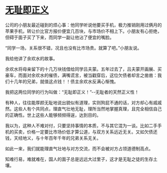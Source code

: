 # [无耻即正义](https://github.com/ajchen01/Gitblog/issues/4)

公司的小朋友最近碰到的烦心事：他同学听说他要买手机，极力推销刚用过俩月的苹果手机，转让价比官方报价便宜几百块，与市场价不相上下。小朋友有心拒绝，但碍于面子买了下来，而同学一副让他沾了便宜的嘴脸。

“同学一场，关系很不错，况且也没有比市场贵。就算了吧。”小朋友说。

我给他讲了余欢水的故事。

余欢水将母亲留下的十几万块钱借给同学吕夫蒙。五年过去了，吕夫蒙开画展、买豪车，而面对余欢水的催债，满嘴谎言，被当戳穿后，这位欠债者却言之凿凿：我们十几年的兄弟，就值这点钱！！债主余欢水反满心惭愧。

我把这两位同学的行为叫做：“无耻即正义！”--无耻者的天然正义性！

有种人，往往能厚颜无耻地说出貌似有道理，实则狗屁不通的话，对方却心有戚戚然。这些人有个共同点，理直气壮地无耻，理所当然地掌握真理，且完全相信自己的正确性。世上这些人能够频频得逞，达到目的。

我以为，这种人不难对付，只要坚持事情的本质，不与其它混为一谈。比如二手手机的买卖，价格一定要比市场价低才算公道，与双方关系远近无关。又如欠债还钱，天经地义，与十年百年千年的兄弟关系无关。

如此一来，我们就能理直气壮地与对方交流，而不会被对方占领道德制高点。

知难行易，难就难在，国人的面子总是远远大过里子，这才是无耻之徒的生存土壤。